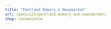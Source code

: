 ```yaml
---
title: "Pentland Bakery & Newsmarket"
url: /penicuik/pentland-bakery-and-newsmarket/
shop: convenience
---
```

